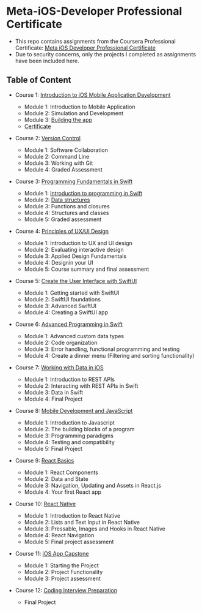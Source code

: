 # Meta-iOS-Developer Professional Certificate

- This repo contains assignments from the Coursera Professional Certificate: [Meta iOS Developer Professional Certificate](https://www.coursera.org/professional-certificates/meta-ios-developer)
- Due to security concerns, only the projects I completed as assignments have been included here.

## Table of Content
- Course 1: [Introduction to iOS Mobile Application Development](https://www.coursera.org/learn/introduction-to-ios-mobile-application-development?specialization=meta-ios-developer)
  * Module 1: Introduction to Mobile Application
  * Module 2: Simulation and Development
  * Module 3: [Building the app](https://github.com/neslihanaydin/Meta-iOS-Developer/tree/main/Course_1_Introduction_to_iOS_Mobile_Application_Development/Module_3_Building_the_app/video%20player)
  * [Certificate](https://github.com/neslihanaydin/Meta-iOS-Developer/blob/main/Course_1_Introduction_to_iOS_Mobile_Application_Development/certificate.png)

- Course 2: [Version Control](https://www.coursera.org/learn/introduction-to-version-control?specialization=meta-ios-developer)
  * Module 1: Software Collaboration
  * Module 2: Command Line
  * Module 3: Working with Git
  * Module 4: Graded Assessment

- Course 3: [Programming Fundamentals in Swift](https://www.coursera.org/learn/programming-fundamentals-swift?specialization=meta-ios-developer)
  * Module 1: [Introduction to programming in Swift](https://github.com/neslihanaydin/Meta-iOS-Developer/tree/main/Course_3_Programming_Fundamentals_in_Swift/Module_1_Introduction_to_programming_in_Swift/)
  * Module 2: [Data structures](https://github.com/neslihanaydin/Meta-iOS-Developer/tree/main/Course_3_Programming_Fundamentals_in_Swift/Module_2_Data_structures)
  * Module 3: Functions and closures
  * Module 4: Structures and classes
  * Module 5: Graded assessment

- Course 4: [Principles of UX/UI Design](https://www.coursera.org/learn/principles-of-ux-ui-design?specialization=meta-ios-developer)
  * Module 1: Introduction to UX and UI design
  * Module 2: Evaluating interactive design
  * Module 3: Applied Design Fundamentals
  * Module 4: Designin your UI
  * Module 5: Course summary and final assessment

- Course 5: [Create the User Interface with SwiftUI](https://www.coursera.org/learn/create-the-user-interface-with-swiftui?specialization=meta-ios-developer)
  * Module 1: Getting started with SwiftUI
  * Module 2: SwiftUI foundations
  * Module 3: Advanced SwiftUI
  * Module 4: Creating a SwiftUI app

- Course 6: [Advanced Programming in Swift](https://www.coursera.org/learn/advanced-programming-in-swift?specialization=meta-ios-developer)
  * Module 1: Advanced custom data types
  * Module 2: Code organization
  * Module 3: Error handling, functional programming and testing
  * Module 4: Create a dinner menu (Filtering and sorting functionality) 

- Course 7: [Working with Data in iOS](https://www.coursera.org/learn/working-with-data-in-ios?specialization=meta-ios-developer)
  * Module 1: Introduction to REST APIs
  * Module 2: Interacting with REST APIs in Swift
  * Module 3: Data in Swift
  * Module 4: Final Project

- Course 8: [Mobile Development and JavaScript](https://www.coursera.org/learn/mobile-development-and-javascript?specialization=meta-ios-developer)
  * Module 1: Introduction to Javascript
  * Module 2: The building blocks of a program
  * Module 3: Programming paradigms
  * Module 4: Testing and compatibility
  * Module 5: Final Project

- Course 9: [React Basics](https://www.coursera.org/learn/react-basics?specialization=meta-ios-developer)
  * Module 1: React Components
  * Module 2: Data and State
  * Module 3: Navigation, Updating and Assets in React.js
  * Module 4: Your first React app

- Course 10: [React Native](https://www.coursera.org/learn/react-native-course?specialization=meta-ios-developer)
  * Module 1: Introduction to React Native
  * Module 2: Lists and Text Input in React Native
  * Module 3: Pressable, Images and Hooks in React Native
  * Module 4: React Navigation
  * Module 5: Final project assessment
     
- Course 11: [iOS App Capstone](https://www.coursera.org/learn/ios-app-capstone?specialization=meta-ios-developer)
  * Module 1: Starting the Project
  * Module 2: Project Functionality
  * Module 3: Project assessment
    
- Course 12: [Coding Interview Preparation](https://www.coursera.org/learn/coding-interview-preparation?specialization=meta-ios-developer)
  * Final Project
